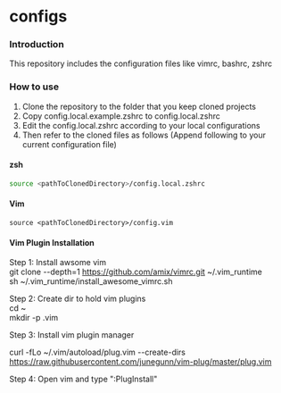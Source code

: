 # configs
### Introduction
This repository includes the configuration files like vimrc, bashrc, zshrc
### How to use
1. Clone the repository to the folder that you keep cloned projects
2. Copy config.local.example.zshrc to config.local.zshrc
3. Edit the config.local.zshrc according to your local configurations
4. Then refer to the cloned files as follows (Append following to your current configuration file)
#### zsh
```bash
source <pathToClonedDirectory>/config.local.zshrc
```
#### Vim
```vim
source <pathToClonedDirectory>/config.vim
```
#### Vim Plugin Installation
Step 1: Install awsome vim  
git clone --depth=1 https://github.com/amix/vimrc.git ~/.vim_runtime   
sh ~/.vim_runtime/install_awesome_vimrc.sh  

Step 2: Create dir to hold vim plugins   
cd ~   
mkdir -p .vim   

Step 3: Install vim plugin manager  

curl -fLo ~/.vim/autoload/plug.vim --create-dirs https://raw.githubusercontent.com/junegunn/vim-plug/master/plug.vim  

Step 4: Open vim and type ":PlugInstall"
